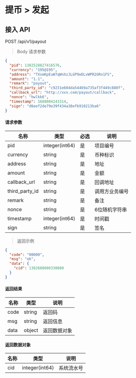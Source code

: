 # 提币 > 发起

## 接入 API

POST /api/v1/payout

> Body 请求参数

```json
{
  "pid": 1382528827416576,
  "currency": "195@195",
  "address": "TXsmKpEuW7qWnXzJLGP9eDLvWPR2GRn1FS",
  "amount": "1.1",
  "remark": "payout",
  "third_party_id": "c9231e604da54469a735af3f449c880f",
  "callback_url": "http://xxx.com/payout/callback",
  "nonce": "hwlkk6",
  "timestamp": 1688004243314,
  "sign": "d6eef2de79e39f434a38efb910213ba6"
}
```

#### 请求参数

| 名称               | 类型             | 必选 | 说明      |
| ---------------- | -------------- | -- | ------- |
| pid              | integer(int64) | 是  | 项目编号    |
| currency         | string         | 是  | 币种标识    |
| address          | string         | 是  | 地址      |
| amount           | string         | 是  | 金额      |
| callback\_url    | string         | 是  | 回调地址    |
| third\_party\_id | string         | 是  | 调用方业务编号 |
| remark           | string         | 是  | 备注      |
| nonce            | string         | 是  | 6位随机字符串 |
| timestamp        | integer(int64) | 是  | 时间戳     |
| sign             | string         | 是  | 签名      |

> 返回示例

```json
{
  "code": "00000",
  "msg": "ok",
  "data": {
    "cid": 1382688606330880
  }
}
```

#### 返回结果

| 名称   | 类型     | 说明     |
| ---- | ------ | ------ |
| code | string | 返回码    |
| msg  | string | 返回信息   |
| data | object | 返回数据对象 |

#### 返回数据对象

| 名称  | 类型             | 说明    |
| --- | -------------- | ----- |
| cid | integer(int64) | 系统流水号 |
